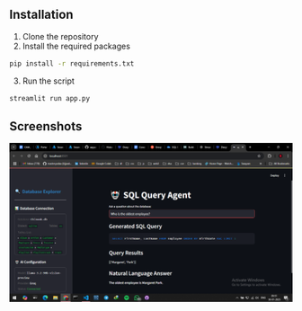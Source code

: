<!-- make a readme to install the required and add the screenshots -->

## Installation

1. Clone the repository
2. Install the required packages
```bash
pip install -r requirements.txt
```
3. Run the script
```bash
streamlit run app.py
```

## Screenshots

![Screenshot 1](screenshots/Screenshot1.png)
